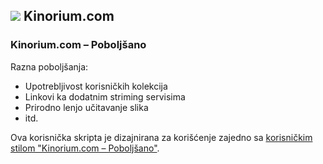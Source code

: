 ## ![](https://icons.duckduckgo.com/ip3/kinorium.com.ico) Kinorium.com

### Kinorium.com – Poboljšano

Razna poboljšanja:

* Upotrebljivost korisničkih kolekcija
* Linkovi ka dodatnim striming servisima
* Prirodno lenjo učitavanje slika
* itd.

Ova korisnička skripta je dizajnirana za korišćenje zajedno sa [korisničkim stilom "Kinorium.com – Poboljšano"](https://github.com/Athari/AthariUserCSS#kinorium).
